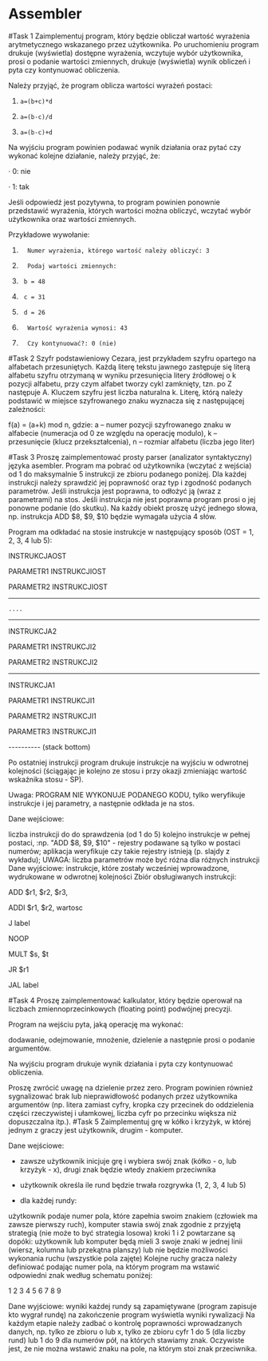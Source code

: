 # Assembler
#Task 1
Zaimplementuj program, który będzie obliczał wartość wyrażenia arytmetycznego wskazanego przez użytkownika. Po uruchomieniu program drukuje (wyświetla) dostępne wyrażenia, wczytuje wybór użytkownika, prosi o podanie wartości zmiennych, drukuje (wyświetla) wynik obliczeń i pyta czy kontynuować obliczenia.

Należy przyjąć, że program oblicza wartości wyrażeń postaci:

1.     a=(b+c)*d  
2.     a=(b-c)/d
3.     a=(b-c)+d
Na wyjściu program powinien podawać wynik działania oraz pytać czy wykonać kolejne działanie, należy przyjąć, że:

·         0: nie

·         1: tak

Jeśli odpowiedź jest pozytywna, to program powinien ponownie przedstawić wyrażenia, których wartości można obliczyć, wczytać wybór użytkownika oraz wartości zmiennych.

 Przykładowe wywołanie:

1.       Numer wyrażenia, którego wartość należy obliczyć: 3

2.       Podaj wartości zmiennych:

3.      b = 48

4.      c = 31

5.      d = 26

6.       Wartość wyrażenia wynosi: 43

7.       Czy kontynuować?: 0 (nie)

#Task 2
Szyfr podstawieniowy Cezara, jest przykładem szyfru opartego na alfabetach przesuniętych. Każdą literę tekstu jawnego zastępuje się literą alfabetu szyfru otrzymaną w wyniku przesunięcia litery źródłowej o k pozycji alfabetu, przy czym alfabet tworzy cykl zamknięty, tzn. po Z następuje A. Kluczem szyfru jest liczba naturalna k. Literę, którą należy podstawić w miejsce szyfrowanego znaku wyznacza się z następującej zależności:

f(a) = (a+k) mod n, 
gdzie:
a – numer pozycji szyfrowanego znaku w alfabecie (numeracja od 0 ze względu na operację modulo),
k – przesunięcie (klucz przekształcenia), 
n – rozmiar alfabetu (liczba jego liter) 

#Task 3
Proszę zaimplementować prosty parser (analizator syntaktyczny) języka asembler. Program ma pobrać od użytkownika (wczytać z wejścia) od 1 do maksymalnie 5 instrukcji ze zbioru podanego poniżej. Dla każdej instrukcji należy sprawdzić jej poprawność oraz typ i zgodność podanych parametrów. Jeśli instrukcja jest poprawna, to odłożyć ją (wraz z parametrami) na stos. Jeśli instrukcja nie jest poprawna program prosi o jej ponowne podanie (do skutku). Na każdy obiekt proszę użyć jednego słowa, np. instrukcja ADD $8, $9, $10 będzie wymagała użycia 4 słów.


Program ma odkładać na stosie instrukcje w następujący sposób (OST = 1, 2, 3, 4 lub 5):

INSTRUKCJAOST

PARAMETR1 INSTRUKCJIOST

PARAMETR2 INSTRUKCJIOST

----------

    ....

----------

INSTRUKCJA2

PARAMETR1 INSTRUKCJI2

PARAMETR2 INSTRUKCJI2

----------

INSTRUKCJA1

PARAMETR1 INSTRUKCJI1

PARAMETR2 INSTRUKCJI1

PARAMETR3 INSTRUKCJI1

---------- (stack bottom)

Po ostatniej instrukcji program drukuje instrukcje na wyjściu w odwrotnej kolejności (ściągając je kolejno ze stosu i przy okazji zmieniając wartość wskaźnika stosu - SP). 

Uwaga: PROGRAM NIE WYKONUJE PODANEGO KODU, tylko weryfikuje instrukcje i jej parametry, a następnie odkłada je na stos.

Dane wejściowe:

liczba instrukcji do do sprawdzenia (od 1 do 5)
kolejno instrukcje w pełnej postaci, :np. "ADD $8, $9, $10" - rejestry podawane są tylko w postaci numerów; aplikacja weryfikuje czy takie rejestry istnieją (p. slajdy z wykładu); UWAGA: liczba parametrów może być różna dla różnych instrukcji
Dane wyjściowe: instrukcje, które zostały wcześniej wprowadzone, wydrukowane w odwrotnej kolejności
Zbiór obsługiwanych instrukcji:

 ADD $r1, $r2, $r3,

 ADDI $r1, $r2, wartosc

 J label

 NOOP

 MULT $s, $t

 JR $r1

 JAL label
 
 #Task 4
 Proszę zaimplementować kalkulator, który będzie operował na liczbach zmiennoprzecinkowych (floating point) podwójnej precyzji. 

Program na wejściu pyta, jaką operację ma wykonać: 

dodawanie, 
odejmowanie, 
mnożenie, 
dzielenie
a następnie prosi o podanie argumentów. 

Na wyjściu program drukuje wynik działania i pyta czy kontynuować obliczenia. 

Proszę zwrócić uwagę na dzielenie przez zero. Program powinien również sygnalizować brak lub nieprawidłowość podanych przez użytkownika argumentów (np. litera zamiast cyfry, kropka czy przecinek do oddzielenia części rzeczywistej i ułamkowej, liczba cyfr po przecinku większa niż dopuszczalna itp.).
#Task 5
Zaimplementuj grę w kółko i krzyżyk, w której jednym z graczy jest użytkownik, drugim - komputer.

Dane wejściowe:

- zawsze użytkownik inicjuje grę i wybiera swój znak (kółko - o, lub krzyżyk - x), drugi znak będzie wtedy znakiem przeciwnika

- użytkownik określa ile rund będzie trwała rozgrywka (1, 2, 3, 4 lub 5)

- dla każdej rundy:

użytkownik podaje numer pola, które zapełnia swoim znakiem (człowiek ma zawsze pierwszy ruch),
komputer stawia swój znak zgodnie z przyjętą strategią (nie może to być strategia losowa)
  kroki 1 i 2 powtarzane są dopóki:
użytkownik lub komputer będą mieli 3 swoje znaki w jednej linii (wiersz, kolumna lub przekątna planszy) lub
nie będzie możliwości wykonania ruchu (wszystkie pola zajęte)
Kolejne ruchy gracza należy definiować podając numer pola, na którym program ma wstawić odpowiedni znak według schematu poniżej:

 1	2	3
 4	5	6
 7	8	9


Dane wyjściowe:
wyniki każdej rundy są zapamiętywane (program zapisuje kto wygrał rundę)
na zakończenie program wyświetla wyniki rywalizacji
Na każdym etapie należy zadbać o kontrolę poprawności wprowadzanych danych, np. tylko ze zbioru o lub x, tylko ze zbioru cyfr 1 do 5 (dla liczby rund) lub 1 do 9 dla numerów pół, na których stawiamy znak. Oczywiste jest, że nie można wstawić znaku na pole, na którym stoi znak przeciwnika.
